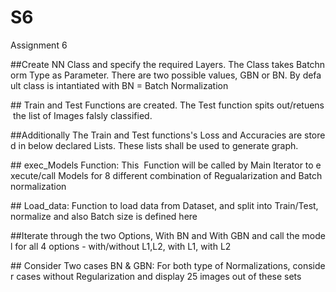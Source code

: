# S6
Assignment 6


##Create NN Class and specify the required Layers. The Class takes Batchnorm Type as Parameter. There are two possible values, GBN or BN. By default class is intantiated with BN = Batch Normalization

## Train and Test Functions are created. The Test function spits out/retuens the list of Images falsly classified.

##Additionally The Train and Test functions's Loss and Accuracies are stored in below declared Lists. These lists shall be used to generate graph.

## exec_Models Function: This  Function will be called by Main Iterator to execute/call Models for 8 different combination of Regualarization and Batch normalization

## Load_data: Function to load data from Dataset, and split into Train/Test, normalize and also Batch size is defined here

##Iterate through the two Options, With BN and With GBN and call the model for all 4 options - with/without L1,L2, with L1, with L2

## Consider Two cases BN & GBN: For both type of Normalizations, consider cases without Regularization and display 25 images out of these sets
